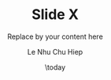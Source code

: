 ---
# pandoc template.md  -t beamer -o template.pdf
title:
- Slide X
subtitle:
- Replace by your content here
author:
- Le Nhu Chu Hiep
date: \today
theme:
- Ilmenau
toc:
- true
---